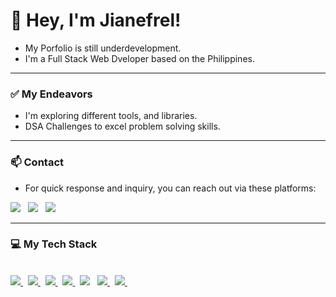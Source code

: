 # 👋 Hey, I'm Jianefrel!

- My Porfolio is still underdevelopment.
- I'm a Full Stack Web Dveloper based on the Philippines.

---

### ✅ My Endeavors
- I'm exploring different tools, and libraries.
- DSA Challenges to excel problem solving skills.

--- 

### 📫 Contact

- For quick response and inquiry, you can reach out via these platforms: <br />

<a href="https://www.linkedin.com/in/jianefreldionaldo/" target="_blank"><img src="https://img.shields.io/badge/LinkedIn-%230077B5.svg?&style=for-the-badge&logo=linkedin&logoColor=white" /></a> &nbsp;
<a href="https://www.instagram.com/jnf.dv.exec/" target="_blank"><img src="https://img.shields.io/badge/Instagram-%23E4405F.svg?&style=for-the-badge&logo=instagram&logoColor=white" /></a> &nbsp;
<a href="mailto:jianefreldionaldo988@gmail.com"><img src="https://img.shields.io/badge/Email-%23050C9C.svg?style=for-the-badge&logo=gmail&logoColor=white"></a>

---

### 💻  My Tech Stack

<br clear="both">
<!-- <img src="https://skillicons.dev/icons?i=javascript,py,html,css,bootstrap,tailwind,npm,react,redux,express,nodejs,mongodb,mysql,postgres,git,github,postman,docker,vercel,figma,md,vscode&theme=dark" /> -->

<div align="left">
    <a href="https://www.javascripttutorial.net" >
      <img src="https://skillicons.dev/icons?i=javascript&theme=dark" />
    </a> &nbsp;
    <a href="https://www.python.org" >
      <img src="https://skillicons.dev/icons?i=py&theme=dark" />
    </a> &nbsp;
    <a href="https://html.spec.whatwg.org" >
      <img src="https://skillicons.dev/icons?i=html&theme=dark" />
    </a> &nbsp;
    <a href="https://www.w3.org/Style/CSS" >
      <img src="https://skillicons.dev/icons?i=css&theme=dark" />
    </a> &nbsp;
    <a href="https://getbootstrap.com" style="text-decoration: none;" >
      <img src="https://skillicons.dev/icons?i=bootstrap&theme=dark" />
    </a> &nbsp;
    <a href="https://tailwindcss.com" >
      <img src="https://skillicons.dev/icons?i=tailwind&theme=dark" />
    </a> &nbsp;
    <a href="https://www.npmjs.com">
      <img src="https://skillicons.dev/icons?i=npm&theme=dark" />
    </a> &nbsp;
</div>

<!--

### 🚀  Top Lang

![Top Langs](https://github-readme-stats.vercel.app/api/top-langs/?username=JianefrelDionaldo&layout=compact&theme=dark) <br>

### 📊  Github Metrics
  <img src="https://github-readme-stats.vercel.app/api?username=JianefrelDionaldo&theme=midnight-purple&show_icons=true&hide_border=true&count_private=true" alt="Err-Stats"/>
  <img src="https://github-readme-streak-stats.herokuapp.com?user=JianefrelDionaldo&theme=tokyonight&hide_border=true" alt="Err-stats"/> <br>

### 👨‍💻  Profile Visits:

![Profile Views](https://komarev.com/ghpvc/?username=jianefreldionaldo&label=Profile%20views&color=0e75b6&style=flat)

-->

